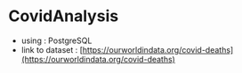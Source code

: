 # CovidAnalysis
- using : PostgreSQL
- link to dataset : [https://ourworldindata.org/covid-deaths](https://ourworldindata.org/covid-deaths)
